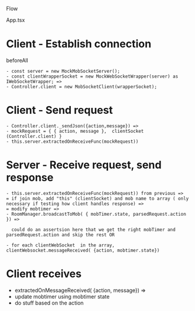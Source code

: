 Flow

App.tsx


# Client - Establish connection
beforeAll

``` 
- const server = new MockMobSocketServer();
- const clientWrapperSocket = new MockWebSocketWrapper(server) as IWebSocketWrapper; =>
- Controller.client = new MobSocketClient(wrapperSocket);
```

# Client - Send request
```
- Controller.client._sendJson({action,message}) => 
- mockRequest = { { action, message },  clientSocket (Controller.client) }
- this.server.extractedOnReceiveFunc(mockRequest))
```

# Server - Receive request, send response
```
- this.server.extractedOnReceiveFunc(mockRequest)) from previous => 
= if join mob, add "this" (clientSocket) and mob name to array ( only necessary if testing how client handles response) =>
= modify mobtimer =>
- RoomManager.broadcastToMob( { mobTimer.state, parsedRequest.action }) => 

  could do an assertsion here that we get the right mobTimer and parsedRequest.action and skip the rest OR

- for each clientWebSocket  in the array, clientWebsocket.messageReceived( {action, mobtimer.state}) 
```

# Client receives
- extractedOnMessageReceived( {action, message}) =>
- update mobtimer using mobtimer state
- do stuff based on the action

